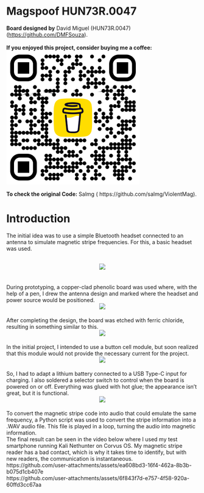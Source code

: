 # Magspoof HUN73R.0047

<strong>Board designed by</strong> David Miguel (HUN73R.0047) (https://github.com/DMFSouza).
<br><br>
<strong>If you enjoyed this project, consider buying me a coffee:</strong>
<br>
<a href="https://www.buymeacoffee.com/davidmiguel">
  <img src="https://github.com/DMFSouza/EvilCrowRF_HUN73R.0047/blob/main/images/bmc_qr.png" alt="coffee" width="350" height="350">
</a>
<br>
</ul>
<strong>To check the original Code:</strong> Salmg ( https://github.com/salmg/ViolentMag).


# Introduction<a id="introduction"></a>
The initial idea was to use a simple Bluetooth headset connected to an antenna to simulate magnetic stripe frequencies. For this, a basic headset was used. 
<br><br>
<div align="center">
  <img src="https://github.com/DMFSouza/Magspoof/blob/main/data/898e2897-2945-49ac-b6f6-38a5da553caa.jpg" width="50%">
</div>
<br><br>
During prototyping, a copper-clad phenolic board was used where, with the help of a pen, I drew the antenna design and marked where the headset and power source would be positioned.
<br>
<div align="center">
  <img src="https://github.com/DMFSouza/Magspoof/blob/main/data/ab573aa7-ce8b-439f-9b23-a83315ce5656.jpg" width="50%">
</div>
<br>
After completing the design, the board was etched with ferric chloride, resulting in something similar to this.
<br>
<div align="center">
  <img src="https://github.com/DMFSouza/Magspoof/blob/main/data/1f75f965-3eed-4fe9-ace5-d12154c74889.jpg" width="50%">
</div>
<br>
In the initial project, I intended to use a button cell module, but soon realized that this module would not provide the necessary current for the project.
<br>
<div align="center">
  <img src="https://github.com/DMFSouza/Magspoof/blob/main/data/295d5e79-9227-432a-b4ba-27324cd61ce1.jpg" width="50%">
</div>
<br>
So, I had to adapt a lithium battery connected to a USB Type-C input for charging. I also soldered a selector switch to control when the board is powered on or off. Everything was glued with hot glue; the appearance isn’t great, but it is functional.
<br>
<div align="center">
  <img src="https://github.com/DMFSouza/Magspoof/blob/main/data/WhatsApp%20Image%202024-08-17%20at%2019.04.53.jpeg" width="50%">
</div>
<br>
To convert the magnetic stripe code into audio that could emulate the same frequency, a Python script was used to convert the stripe information into a .WAV audio file. This file is played in a loop, turning the audio into magnetic information.
<br>
The final result can be seen in the video below where I used my test smartphone running Kali Nethunter on Corvus OS. My magnetic stripe reader has a bad contact, which is why it takes time to identify, but with new readers, the communication is instantaneous.
<br>
https://github.com/user-attachments/assets/ea608bd3-16f4-462a-8b3b-b075d1cb407e
<br>
https://github.com/user-attachments/assets/6f843f7d-e757-4f58-920a-60ffd3cc67aa


